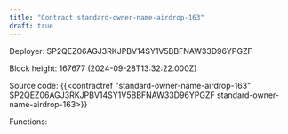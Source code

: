 ```yaml
---
title: "Contract standard-owner-name-airdrop-163"
draft: true
---
```

Deployer: SP2QEZ06AGJ3RKJPBV14SY1V5BBFNAW33D96YPGZF


 



Block height: 167677 (2024-09-28T13:32:22.000Z)

Source code: {{<contractref "standard-owner-name-airdrop-163" SP2QEZ06AGJ3RKJPBV14SY1V5BBFNAW33D96YPGZF standard-owner-name-airdrop-163>}}

Functions:


